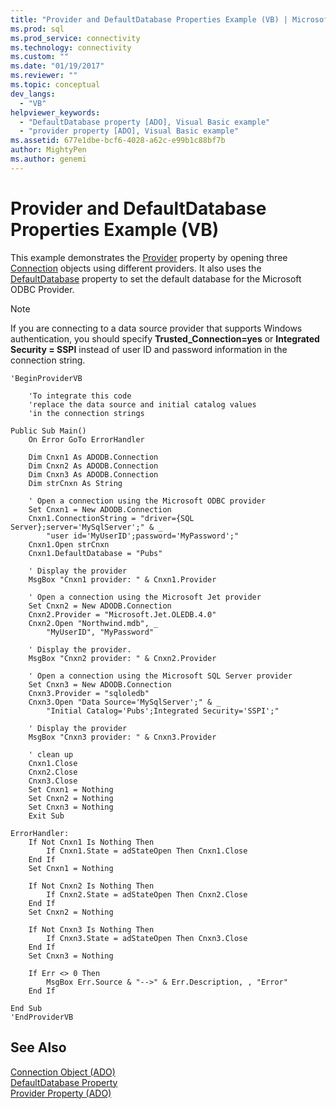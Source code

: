 ```yaml
---
title: "Provider and DefaultDatabase Properties Example (VB) | Microsoft Docs"
ms.prod: sql
ms.prod_service: connectivity
ms.technology: connectivity
ms.custom: ""
ms.date: "01/19/2017"
ms.reviewer: ""
ms.topic: conceptual
dev_langs: 
  - "VB"
helpviewer_keywords: 
  - "DefaultDatabase property [ADO], Visual Basic example"
  - "provider property [ADO], Visual Basic example"
ms.assetid: 677e1dbe-bcf6-4028-a62c-e99b1c88bf7b
author: MightyPen
ms.author: genemi
---
```

# Provider and DefaultDatabase Properties Example (VB)
This example demonstrates the [Provider](../../../ado/reference/ado-api/provider-property-ado.md) property by opening three [Connection](../../../ado/reference/ado-api/connection-object-ado.md) objects using different providers. It also uses the [DefaultDatabase](../../../ado/reference/ado-api/defaultdatabase-property.md) property to set the default database for the Microsoft ODBC Provider.  
  
> [!NOTE]
>  If you are connecting to a data source provider that supports Windows authentication, you should specify **Trusted_Connection=yes** or **Integrated Security = SSPI** instead of user ID and password information in the connection string.  
  
```  
'BeginProviderVB  
  
    'To integrate this code  
    'replace the data source and initial catalog values  
    'in the connection strings  
  
Public Sub Main()  
    On Error GoTo ErrorHandler  
  
    Dim Cnxn1 As ADODB.Connection  
    Dim Cnxn2 As ADODB.Connection  
    Dim Cnxn3 As ADODB.Connection  
    Dim strCnxn As String  
  
    ' Open a connection using the Microsoft ODBC provider  
    Set Cnxn1 = New ADODB.Connection  
    Cnxn1.ConnectionString = "driver={SQL Server};server='MySqlServer';" & _  
        "user id='MyUserID';password='MyPassword';"  
    Cnxn1.Open strCnxn  
    Cnxn1.DefaultDatabase = "Pubs"  
  
    ' Display the provider  
    MsgBox "Cnxn1 provider: " & Cnxn1.Provider  
  
    ' Open a connection using the Microsoft Jet provider  
    Set Cnxn2 = New ADODB.Connection  
    Cnxn2.Provider = "Microsoft.Jet.OLEDB.4.0"  
    Cnxn2.Open "Northwind.mdb", _  
        "MyUserID", "MyPassword"  
  
    ' Display the provider.  
    MsgBox "Cnxn2 provider: " & Cnxn2.Provider  
  
    ' Open a connection using the Microsoft SQL Server provider  
    Set Cnxn3 = New ADODB.Connection  
    Cnxn3.Provider = "sqloledb"  
    Cnxn3.Open "Data Source='MySqlServer';" & _  
        "Initial Catalog='Pubs';Integrated Security='SSPI';"  
  
    ' Display the provider  
    MsgBox "Cnxn3 provider: " & Cnxn3.Provider  
  
    ' clean up  
    Cnxn1.Close  
    Cnxn2.Close  
    Cnxn3.Close  
    Set Cnxn1 = Nothing  
    Set Cnxn2 = Nothing  
    Set Cnxn3 = Nothing  
    Exit Sub  
  
ErrorHandler:  
    If Not Cnxn1 Is Nothing Then  
        If Cnxn1.State = adStateOpen Then Cnxn1.Close  
    End If  
    Set Cnxn1 = Nothing  
  
    If Not Cnxn2 Is Nothing Then  
        If Cnxn2.State = adStateOpen Then Cnxn2.Close  
    End If  
    Set Cnxn2 = Nothing  
  
    If Not Cnxn3 Is Nothing Then  
        If Cnxn3.State = adStateOpen Then Cnxn3.Close  
    End If  
    Set Cnxn3 = Nothing  
  
    If Err <> 0 Then  
        MsgBox Err.Source & "-->" & Err.Description, , "Error"  
    End If  
  
End Sub  
'EndProviderVB  
```  
  
## See Also  
 [Connection Object (ADO)](../../../ado/reference/ado-api/connection-object-ado.md)   
 [DefaultDatabase Property](../../../ado/reference/ado-api/defaultdatabase-property.md)   
 [Provider Property (ADO)](../../../ado/reference/ado-api/provider-property-ado.md)

